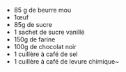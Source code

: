 - 85 g de beurre mou
- 1œuf
- 85g de sucre
- 1 sachet de sucre vanillé
- 150g de farine
- 100g de chocolat noir
- 1 cuillère à café de sel 
- 1 cuillère à café de levure chimique~
